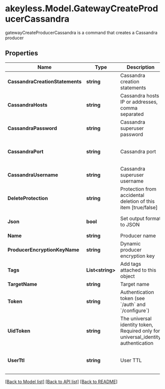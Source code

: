# akeyless.Model.GatewayCreateProducerCassandra
gatewayCreateProducerCassandra is a command that creates a Cassandra producer

## Properties

Name | Type | Description | Notes
------------ | ------------- | ------------- | -------------
**CassandraCreationStatements** | **string** | Cassandra creation statements | [optional] 
**CassandraHosts** | **string** | Cassandra hosts IP or addresses, comma separated | [optional] 
**CassandraPassword** | **string** | Cassandra superuser password | [optional] 
**CassandraPort** | **string** | Cassandra port | [optional] [default to "9042"]
**CassandraUsername** | **string** | Cassandra superuser username | [optional] 
**DeleteProtection** | **string** | Protection from accidental deletion of this item [true/false] | [optional] 
**Json** | **bool** | Set output format to JSON | [optional] [default to false]
**Name** | **string** | Producer name | 
**ProducerEncryptionKeyName** | **string** | Dynamic producer encryption key | [optional] 
**Tags** | **List&lt;string&gt;** | Add tags attached to this object | [optional] 
**TargetName** | **string** | Target name | [optional] 
**Token** | **string** | Authentication token (see &#x60;/auth&#x60; and &#x60;/configure&#x60;) | [optional] 
**UidToken** | **string** | The universal identity token, Required only for universal_identity authentication | [optional] 
**UserTtl** | **string** | User TTL | [optional] [default to "60m"]

[[Back to Model list]](../README.md#documentation-for-models) [[Back to API list]](../README.md#documentation-for-api-endpoints) [[Back to README]](../README.md)

